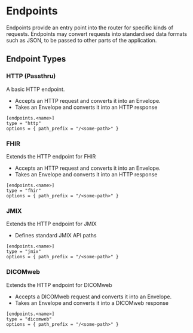 # Endpoints

Endpoints provide an entry point into the router for specific kinds of requests. Endpoints may convert requests into standardised data formats such as JSON, to be passed to other parts of the application.

## Endpoint Types

### HTTP (Passthru)

A basic HTTP endpoint. 
- Accepts an HTTP request and converts it into an Envelope.
- Takes an Envelope and converts it into an HTTP response

```
[endpoints.<name>]
type = "http"
options = { path_prefix = "/<some-path>" } 
```

### FHIR

Extends the HTTP endpoint for FHIR
- Accepts an HTTP request and converts it into an Envelope.
- Takes an Envelope and converts it into an HTTP response

```
[endpoints.<name>]
type = "fhir"
options = { path_prefix = "/<some-path>" } 
```

### JMIX

Extends the HTTP endpoint for JMIX
- Defines standard JMIX API paths

```
[endpoints.<name>]
type = "jmix"
options = { path_prefix = "/<some-path>" } 
```

### DICOMweb

Extends the HTTP endpoint for DICOMweb
- Accepts a DICOMweb request and converts it into an Envelope.
- Takes an Envelope and converts it into a DICOMweb response

```
[endpoints.<name>]
type = "dicomweb"
options = { path_prefix = "/<some-path>" } 
```